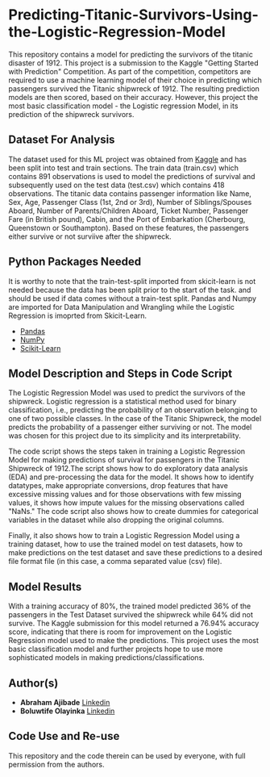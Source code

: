 # Predicting-Titanic-Survivors-Using-the-Logistic-Regression-Model
This repository contains a model for predicting the survivors of the titanic disaster of 1912. This project is a submission to the Kaggle "Getting Started with Prediction" Competition. As part of the competition, competitors are required to use a machine learning model of their choice in predicting which passengers survived the Titanic shipwreck of 1912. The resulting prediction models are then scored, based on their accuracy. However, this project the most basic classification model - the Logistic regression Model, in its prediction of the shipwreck survivors.

## Dataset For Analysis
The dataset used for this ML project was obtained from [Kaggle](https://www.kaggle.com/competitions/titanic) and has been split into test and train sections. The train data (train.csv) which contains 891 observations is used to model the predictions of survival and subsequently used on the test data (test.csv) which contains 418 observations. The titanic data contains passenger information like Name, Sex, Age, Passenger Class (1st, 2nd or 3rd), Number of Siblings/Spouses Aboard, Number of Parents/Children Aboard, Ticket Number, Passenger Fare (in British pound), 
Cabin, and the Port of Embarkation (Cherbourg, Queenstown or Southampton). Based on these features, the passengers either survive or not surviive after the shipwreck. 

## Python Packages Needed
It is worthy to note that the train-test-split imported from skicit-learn is not needed because the data has been split prior to the start of the task. and should be used if data comes without a train-test split. Pandas and Numpy are imported for Data Manipulation and Wrangling while the Logistic Regression is imoprted from Skicit-Learn.

- [Pandas](https://pandas.pydata.org/)
- [NumPy](https://numpy.org/)
- [Scikit-Learn](https://scikit-learn.org/)

## Model Description and Steps in Code Script
The Logistic Regression Model was used to predict the survivors of the shipwreck. Logistic regression is a statistical method used for binary classification, i.e., predicting the probability of an observation belonging to one of two possible classes. In the case of the Titanic Shipwreck, the model predicts the probability of a passenger either surviving or not. The model was chosen for this project due to its simplicity and its interpretability. 

The code script shows the steps taken in training a Logistic Regression Model for making predictions of survival for passengers in the Titanic Shipwreck of 1912.The script shows how to do exploratory data analysis (EDA) and pre-processing the data for the model. It shows how to identify datatypes, make appropriate conversions, drop features that have excessive missing values and for those observations with few missing values, it shows how impute values for the missing observations called "NaNs." The code script also shows how to create dummies for categorical variables in the dataset while also dropping the original columns.

Finally, it also shows how to train a Logistic Regression Model using a training dataset, how to use the trained model on test datasets, how to make predictions on the test dataset and save these predictions to a desired file format file (in this case, a comma separated value (csv) file).

## Model Results
With a training accuracy of 80%, the trained model predicted 36% of the passengers in the Test Dataset survived the shipwreck while 64% did not survive. The Kaggle submission for this model returned a 76.94% accuracy score, indicating that there is room for improvement on the Logistic Regression model used to make the predictions. This project uses the most basic classification model and further projects hope to use more sophisticated models in making predictions/classifications.

## Author(s)
- **Abraham Ajibade** [Linkedin](https://www.linkedin.com/in/abraham-ajibade-759772117)
- **Boluwtife Olayinka** [Linkedin](https://www.linkedin.com/in/ajibade-bolu/)

## Code Use and Re-use
This repository and the code therein can be used by everyone, with full permission from the authors. 
